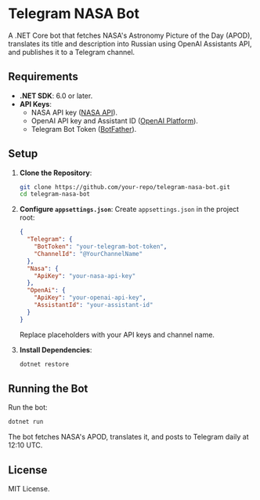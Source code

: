 # Telegram NASA Bot

A .NET Core bot that fetches NASA's Astronomy Picture of the Day (APOD), translates its title and description into Russian using OpenAI Assistants API, and publishes it to a Telegram channel.

## Requirements
- **.NET SDK**: 6.0 or later.
- **API Keys**:
  - NASA API key ([NASA API](https://api.nasa.gov/)).
  - OpenAI API key and Assistant ID ([OpenAI Platform](https://platform.openai.com/)).
  - Telegram Bot Token ([BotFather](https://t.me/BotFather)).

## Setup
1. **Clone the Repository**:
   ```bash
   git clone https://github.com/your-repo/telegram-nasa-bot.git
   cd telegram-nasa-bot
   ```

2. **Configure `appsettings.json`**:
   Create `appsettings.json` in the project root:
   ```json
   {
     "Telegram": {
       "BotToken": "your-telegram-bot-token",
       "ChannelId": "@YourChannelName"
     },
     "Nasa": {
       "ApiKey": "your-nasa-api-key"
     },
     "OpenAi": {
       "ApiKey": "your-openai-api-key",
       "AssistantId": "your-assistant-id"
     }
   }
   ```
   Replace placeholders with your API keys and channel name.

3. **Install Dependencies**:
   ```bash
   dotnet restore
   ```

## Running the Bot
Run the bot:
```bash
dotnet run
```
The bot fetches NASA's APOD, translates it, and posts to Telegram daily at 12:10 UTC.

## License
MIT License.
